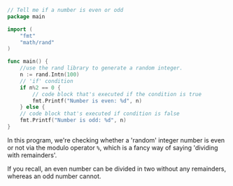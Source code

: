 ```go
// Tell me if a number is even or odd
package main

import (
	"fmt"
	"math/rand"
)

func main() {
	//use the rand library to generate a random integer.
	n := rand.Intn(100)
	// 'if' condition
	if n%2 == 0 {
		// code block that's executed if the condition is true
		fmt.Printf("Number is even: %d", n)
	} else {
	// code block that's executed if condition is false
	fmt.Printf("Number is odd: %d", n)
}
```
In this program, we're checking whether a 'random' integer number is even or not via the modulo operator `%`, which is a fancy way of saying 
'dividing with remainders'.

If you recall, an even number can be divided in two without any remainders, whereas an odd number cannot.
